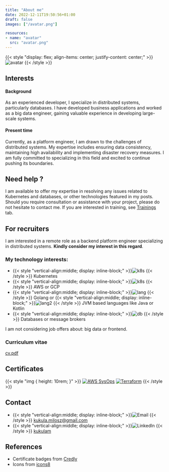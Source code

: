 ```yaml
---
title: "About me"
date: 2022-12-11T19:50:56+01:00
draft: false
images: ["/avatar.png"]

resources:
- name: "avatar"
  src: "avatar.png"
---
```


{{< style "display: flex; align-items: center; justify-content: center;" >}}
![avatar](/images/avatar.png)
{{< /style >}}

## Interests
#### Background
As an experienced developer, I specialize in distributed systems, particularly databases. I have developed business applications and worked as a big data engineer, gaining valuable experience in developing large-scale systems.
#### Present time
Currently, as a platform engineer, I am drawn to the challenges of distributed systems. My expertise includes ensuring data consistency, maintaining high availability and implementing disaster recovery measures. I am fully committed to specializing in this field and excited to continue pushing its boundaries.

## Need help ?
I am available to offer my expertise in resolving any issues related to Kubernetes and databases, or other technologies featured in my posts. Should you require consultation or assistance with your project, please do not hesitate to contact me. If you are interested in training, see [Trainings](/trainings) tab.

## For recruiters
I am interested in a remote role as a backend platform engineer specializing in distributed systems. __Kindly consider my interest in this regard__.

### My technology interests:
- {{< style "vertical-align:middle; display: inline-block;" >}}![k8s](/icons/kubernetes.svg) {{< /style >}}  Kubernetes
- {{< style "vertical-align:middle; display: inline-block;" >}}![k8s](/icons/clouds.png) {{< /style >}}  AWS or GCP
- {{< style "vertical-align:middle; display: inline-block;" >}}![lang](/icons/golang.svg) {{< /style >}} Golang or {{< style "vertical-align:middle; display: inline-block;" >}}![lang2](/icons/java.svg) {{< /style >}} JVM based languages like Java or Kotlin
- {{< style "vertical-align:middle; display: inline-block;" >}}![db](/icons/database.png) {{< /style >}} Databases or message brokers

I am not considering job offers about: big data or frontend. 

### Curriculum vitae

[cv.pdf](https://drive.google.com/file/d/11D0qbSJpGUzCl8RXBxlEIFwKIBovETZy/view)

## Certificates

{{< style "img { height: 10rem; }" >}}
[![AWS SysOps](https://images.credly.com/size/680x680/images/f0d3fbb9-bfa7-4017-9989-7bde8eaf42b1/image.png)](https://www.credly.com/badges/43b580a1-eb21-4d98-b177-4cafa09e71df/linked_in_profile)
[![Terraform](https://images.credly.com/size/680x680/images/99289602-861e-4929-8277-773e63a2fa6f/image.png)](https://www.credly.com/badges/8f0f4a77-9274-4caa-89f5-675cb7feecc5?source=linked_in_profile)
{{< /style >}}

## Contact
- {{< style "vertical-align:middle; display: inline-block;" >}}![Email](/icons/email.svg) {{< /style >}} [kukula.milosz@gmail.com](mailto:kukula.milosz@gmail.com)
- {{< style "vertical-align:middle; display: inline-block;" >}}![LinkedIn](/icons/linkedin.svg) {{< /style >}} [kukulam](https://linkedin.com/in/kukulam)

## References
- Certificate badges from [Credly](https://www.credly.com)
- Icons from [icons8](https://icons8.com)
 




